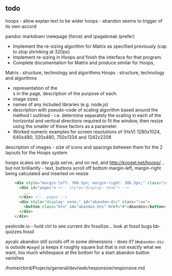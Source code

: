 ## todo


hoops - allow explan text to be wider
hoops - abandon seems to trigger of its own accord

pandoc markdown \newpage (force) and \pagebreak (prefer)

* Implement the re-sizing algorithm for Matrix as specified previously (cap to stop shrinking at 320px)
* Implement re-sizing in Hoops and finish the interface for that program.
* Complete documentation for Matrix and produce similar for Hoops,

Matrix : structure, technology and algorithms
Hoops : structure, technology and algorithms
* representation of the <div>s in the page, description of the purpose of each.
* image sizes
* names of any included libraries (e.g. node.js)
* description with pseudo-code of scaling algorithm based around the method I outlined - i.e. determine separately the scaling in each of the horizontal and vertical directions required to fit the window, then resize using the smaller of these factors as a parameter.
* Worked numeric examples for screen resolutions of (HxV) 1280x1024, 640x480, 320x480, 750x1334 and 1242x2208


description of images - size of icons and spacings between them for the 2 layouts for the Hoops system

hoops scales on dev gulp serve, and on red, and http://kvogel.net/hoops/...
but not brilliantly - text, buttons scroll off bottom
margin-left, margin-right being calculated and inserted on resize

```html
    <div style="margin-left: 386.5px; margin-right: 386.5px;" class="container">
      <div id="pages"> <!-- style="display: none"> -->
        ...
      </div> <!-- pages -->
      <div style="display: none;" id="abandon-div" class="row">
        <button class="btn" id="abandon-btn" href="#">Abandon</button>
      </div>
    </div>
```



pesticide.io - hold ctrl to see current div
fossilize... 
look at fossil bugs bb-quizzes.fossil

aycalc
    abandon still scrolls off in some dimensions - does it? (`#abandon-div` is outside `#page`)
    js keeps it roughly square but that is not exactly what we want, too much whitespace at the bottom for a start
    abandon button vanishes

/home/cbird/Projects/general/dev/web/responsive/responsive.md

